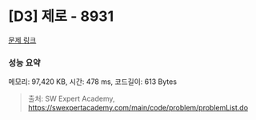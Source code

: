 # [D3] 제로 - 8931 

[문제 링크](https://swexpertacademy.com/main/code/problem/problemDetail.do?contestProbId=AW5jBWLq7jwDFATQ) 

### 성능 요약

메모리: 97,420 KB, 시간: 478 ms, 코드길이: 613 Bytes



> 출처: SW Expert Academy, https://swexpertacademy.com/main/code/problem/problemList.do
